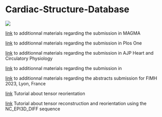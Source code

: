 # Cardiac-Structure-Database

![](Figures/best_figure_ever.png)

[link](Article-1/) to additionnal materials regarding the submission in MAGMA

[link](Article-2/) to additionnal materials regarding the submission in Plos One

[link](Article-3/) to additionnal materials regarding the submission in AJP Heart and Circulatory Physiology 

[link](Article-4/) to additionnal materials regarding the submission in 

[link](Article-5/) to additionnal materials regarding the abstracts submission for FIMH 2023, Lyon, France

[link](Tutorial_for_Lucy/) Tutorial about tensor reorientation

[link](Tutorial_NC_EPI3D_DIFF/) Tutorial about tensor reconstruction and reorientation using the NC_EPI3D_DIFF sequence 